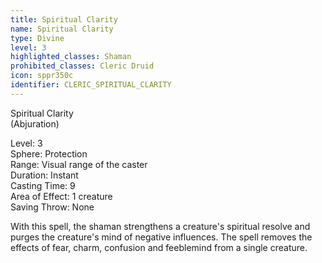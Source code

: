 ```yaml
---
title: Spiritual Clarity
name: Spiritual Clarity
type: Divine
level: 3
highlighted_classes: Shaman
prohibited_classes: Cleric Druid
icon: sppr350c
identifier: CLERIC_SPIRITUAL_CLARITY
---
```

Spiritual Clarity  
(Abjuration)  
  
Level: 3  
Sphere: Protection  
Range: Visual range of the caster  
Duration: Instant  
Casting Time: 9  
Area of Effect: 1 creature  
Saving Throw: None  
  
With this spell, the shaman strengthens a creature's spiritual resolve and purges the creature's mind of negative influences. The spell removes the effects of fear, charm, confusion and feeblemind from a single creature.  
